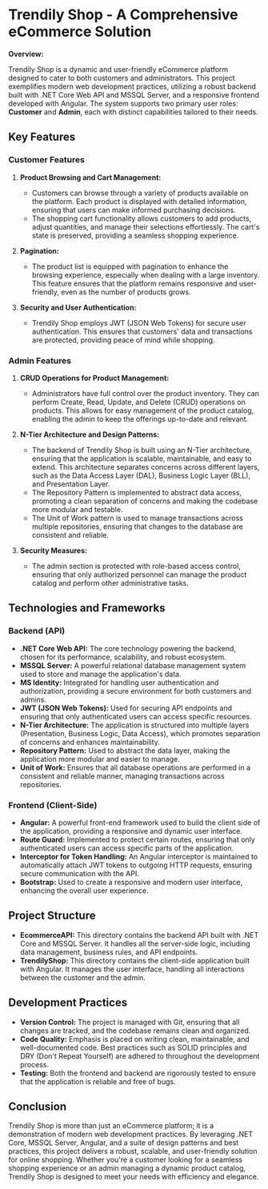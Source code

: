 # Trendily Shop - A Comprehensive eCommerce Solution

**Overview:**

Trendily Shop is a dynamic and user-friendly eCommerce platform designed to cater to both customers and administrators. This project exemplifies modern web development practices, utilizing a robust backend built with .NET Core Web API and MSSQL Server, and a responsive frontend developed with Angular. The system supports two primary user roles: **Customer** and **Admin**, each with distinct capabilities tailored to their needs.

## Key Features

### Customer Features
1. **Product Browsing and Cart Management:**
   - Customers can browse through a variety of products available on the platform. Each product is displayed with detailed information, ensuring that users can make informed purchasing decisions.
   - The shopping cart functionality allows customers to add products, adjust quantities, and manage their selections effortlessly. The cart's state is preserved, providing a seamless shopping experience.

2. **Pagination:**
   - The product list is equipped with pagination to enhance the browsing experience, especially when dealing with a large inventory. This feature ensures that the platform remains responsive and user-friendly, even as the number of products grows.

3. **Security and User Authentication:**
   - Trendily Shop employs JWT (JSON Web Tokens) for secure user authentication. This ensures that customers' data and transactions are protected, providing peace of mind while shopping.

### Admin Features
1. **CRUD Operations for Product Management:**
   - Administrators have full control over the product inventory. They can perform Create, Read, Update, and Delete (CRUD) operations on products. This allows for easy management of the product catalog, enabling the admin to keep the offerings up-to-date and relevant.

2. **N-Tier Architecture and Design Patterns:**
   - The backend of Trendily Shop is built using an N-Tier architecture, ensuring that the application is scalable, maintainable, and easy to extend. This architecture separates concerns across different layers, such as the Data Access Layer (DAL), Business Logic Layer (BLL), and Presentation Layer.
   - The Repository Pattern is implemented to abstract data access, promoting a clean separation of concerns and making the codebase more modular and testable.
   - The Unit of Work pattern is used to manage transactions across multiple repositories, ensuring that changes to the database are consistent and reliable.

3. **Security Measures:**
   - The admin section is protected with role-based access control, ensuring that only authorized personnel can manage the product catalog and perform other administrative tasks.

## Technologies and Frameworks

### Backend (API)
- **.NET Core Web API:** The core technology powering the backend, chosen for its performance, scalability, and robust ecosystem.
- **MSSQL Server:** A powerful relational database management system used to store and manage the application's data.
- **MS Identity:** Integrated for handling user authentication and authorization, providing a secure environment for both customers and admins.
- **JWT (JSON Web Tokens):** Used for securing API endpoints and ensuring that only authenticated users can access specific resources.
- **N-Tier Architecture:** The application is structured into multiple layers (Presentation, Business Logic, Data Access), which promotes separation of concerns and enhances maintainability.
- **Repository Pattern:** Used to abstract the data layer, making the application more modular and easier to manage.
- **Unit of Work:** Ensures that all database operations are performed in a consistent and reliable manner, managing transactions across repositories.

### Frontend (Client-Side)
- **Angular:** A powerful front-end framework used to build the client side of the application, providing a responsive and dynamic user interface.
- **Route Guard:** Implemented to protect certain routes, ensuring that only authenticated users can access specific parts of the application.
- **Interceptor for Token Handling:** An Angular interceptor is maintained to automatically attach JWT tokens to outgoing HTTP requests, ensuring secure communication with the API.
- **Bootstrap:** Used to create a responsive and modern user interface, enhancing the overall user experience.

## Project Structure

- **EcommerceAPI:** This directory contains the backend API built with .NET Core and MSSQL Server. It handles all the server-side logic, including data management, business rules, and API endpoints.
- **TrendilyShop:** This directory contains the client-side application built with Angular. It manages the user interface, handling all interactions between the customer and the admin.

## Development Practices

- **Version Control:** The project is managed with Git, ensuring that all changes are tracked, and the codebase remains clean and organized.
- **Code Quality:** Emphasis is placed on writing clean, maintainable, and well-documented code. Best practices such as SOLID principles and DRY (Don't Repeat Yourself) are adhered to throughout the development process.
- **Testing:** Both the frontend and backend are rigorously tested to ensure that the application is reliable and free of bugs.

## Conclusion

Trendily Shop is more than just an eCommerce platform; it is a demonstration of modern web development practices. By leveraging .NET Core, MSSQL Server, Angular, and a suite of design patterns and best practices, this project delivers a robust, scalable, and user-friendly solution for online shopping. Whether you're a customer looking for a seamless shopping experience or an admin managing a dynamic product catalog, Trendily Shop is designed to meet your needs with efficiency and elegance.
